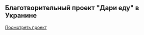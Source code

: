 ## Благотворительный проект "Дари еду" в Укранине

[Посмотреть проект](https://serene-heisenberg-1ae5b0.netlify.app)
